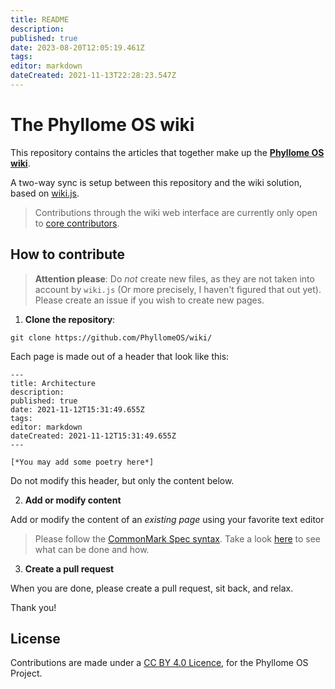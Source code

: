 ```yaml
---
title: README
description: 
published: true
date: 2023-08-20T12:05:19.461Z
tags: 
editor: markdown
dateCreated: 2021-11-13T22:28:23.547Z
---
```


# The Phyllome OS wiki

This repository contains the articles that together make up the [**Phyllome OS wiki**](https://wiki.phyllo.me).

A two-way sync is setup between this repository and the wiki solution, based on [wiki.js](https://js.wiki/). 

> Contributions through the wiki web interface are currently only open to [core contributors](https://wiki.phyllo.me/project/join).

## How to contribute

> **Attention please**: Do *not* create new files, as they are not taken into account by `wiki.js` (Or more precisely, I haven't figured that out yet). Please create an issue if you wish to create new pages.

1. **Clone the repository**:

```
git clone https://github.com/PhyllomeOS/wiki/
```

Each page is made out of a header that look like this:
```
---
title: Architecture
description: 
published: true
date: 2021-11-12T15:31:49.655Z
tags: 
editor: markdown
dateCreated: 2021-11-12T15:31:49.655Z
---

[*You may add some poetry here*] 
```

Do not modify this header, but only the content below.


2. **Add or modify content**

Add or modify the content of an *existing page* using your favorite text editor

> Please follow the [CommonMark Spec syntax](https://spec.commonmark.org/). Take a look [here](https://docs.requarks.io/editors/markdown) to see what can be done and how.   

3. **Create a pull request** 

When you are done, please create a pull request, sit back, and relax. 

Thank you!

## License

Contributions are made under a [CC BY 4.0 Licence](https://creativecommons.org/licenses/by/4.0/), for the Phyllome OS Project.






